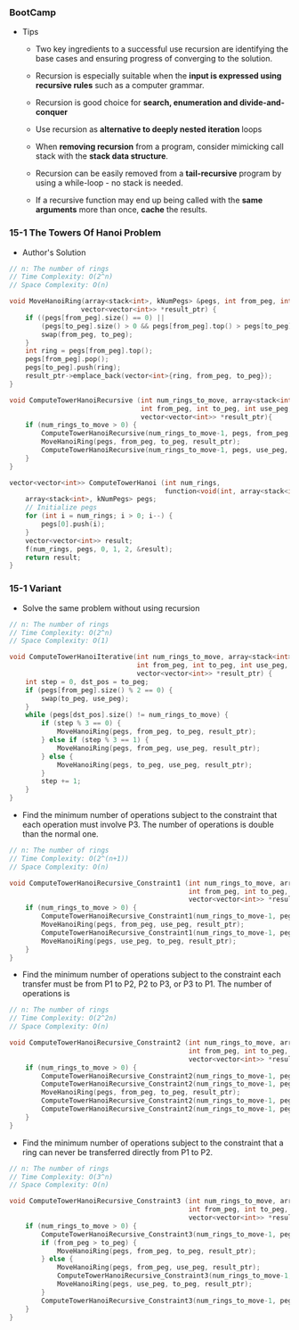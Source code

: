 ### BootCamp

* Tips

  * Two key ingredients to a successful use recursion are identifying the base cases and ensuring progress of converging to the solution.
  * Recursion is especially suitable when the **input is expressed using recursive rules** such as a computer grammar.

  * Recursion is good choice for **search, enumeration and divide-and-conquer**

  * Use recursion as **alternative to deeply nested iteration** loops

  * When **removing recursion** from a program, consider mimicking call stack with the **stack data structure**.

  * Recursion can be easily removed from a **tail-recursive** program by using a while-loop - no stack is needed.

  * If a recursive function may end up being called with the **same arguments** more than once, **cache** the results.

### 15-1 The Towers Of Hanoi Problem

* Author's Solution

```cpp
// n: The number of rings
// Time Complexity: O(2^n)
// Space Complexity: O(n)

void MoveHanoiRing(array<stack<int>, kNumPegs> &pegs, int from_peg, int to_peg,
                  vector<vector<int>> *result_ptr) {
    if ((pegs[from_peg].size() == 0) ||
        (pegs[to_peg].size() > 0 && pegs[from_peg].top() > pegs[to_peg].top())) {
        swap(from_peg, to_peg);
    }
    int ring = pegs[from_peg].top();
    pegs[from_peg].pop();
    pegs[to_peg].push(ring);
    result_ptr->emplace_back(vector<int>{ring, from_peg, to_peg});
}

void ComputeTowerHanoiRecursive (int num_rings_to_move, array<stack<int>, kNumPegs> &pegs,
                                 int from_peg, int to_peg, int use_peg,
                                 vector<vector<int>> *result_ptr){
    if (num_rings_to_move > 0) {
        ComputeTowerHanoiRecursive(num_rings_to_move-1, pegs, from_peg, use_peg, to_peg, result_ptr);
        MoveHanoiRing(pegs, from_peg, to_peg, result_ptr);
        ComputeTowerHanoiRecursive(num_rings_to_move-1, pegs, use_peg, to_peg, from_peg, result_ptr);
    }
}

vector<vector<int>> ComputeTowerHanoi (int num_rings,
                                       function<void(int, array<stack<int>, kNumPegs>&, int, int, int, vector<vector<int>>*)> f) {
    array<stack<int>, kNumPegs> pegs;
    // Initialize pegs
    for (int i = num_rings; i > 0; i--) {
        pegs[0].push(i);
    }
    vector<vector<int>> result;
    f(num_rings, pegs, 0, 1, 2, &result);
    return result;
}
```

### 15-1 Variant

* Solve the same problem without using recursion

```cpp
// n: The number of rings
// Time Complexity: O(2^n)
// Space Complexity: O(1)

void ComputeTowerHanoiIterative(int num_rings_to_move, array<stack<int>, kNumPegs> &pegs,
                                int from_peg, int to_peg, int use_peg,
                                vector<vector<int>> *result_ptr) {
    int step = 0, dst_pos = to_peg;
    if (pegs[from_peg].size() % 2 == 0) {
        swap(to_peg, use_peg);
    }
    while (pegs[dst_pos].size() != num_rings_to_move) {
        if (step % 3 == 0) {
            MoveHanoiRing(pegs, from_peg, to_peg, result_ptr);
        } else if (step % 3 == 1) {
            MoveHanoiRing(pegs, from_peg, use_peg, result_ptr);
        } else {
            MoveHanoiRing(pegs, to_peg, use_peg, result_ptr);
        }
        step += 1;
    }
}
```

* Find the minimum number of operations subject to the constraint that each operation must involve P3. The number of operations is double than the normal one.

```cpp
// n: The number of rings
// Time Complexity: O(2^(n+1))
// Space Complexity: O(n)

void ComputeTowerHanoiRecursive_Constraint1 (int num_rings_to_move, array<stack<int>, kNumPegs> &pegs,
                                             int from_peg, int to_peg, int use_peg,
                                             vector<vector<int>> *result_ptr){
    if (num_rings_to_move > 0) {
        ComputeTowerHanoiRecursive_Constraint1(num_rings_to_move-1, pegs, from_peg, to_peg, use_peg, result_ptr);
        MoveHanoiRing(pegs, from_peg, use_peg, result_ptr);
        ComputeTowerHanoiRecursive_Constraint1(num_rings_to_move-1, pegs, to_peg, from_peg, use_peg, result_ptr);
        MoveHanoiRing(pegs, use_peg, to_peg, result_ptr);
    }
}
```

* Find the minimum number of operations subject to the constraint each transfer must be from P1 to P2, P2 to P3, or P3 to P1. The number of operations is 

```cpp
// n: The number of rings
// Time Complexity: O(2^2n)
// Space Complexity: O(n)

void ComputeTowerHanoiRecursive_Constraint2 (int num_rings_to_move, array<stack<int>, kNumPegs> &pegs,
                                             int from_peg, int to_peg, int use_peg,
                                             vector<vector<int>> *result_ptr){
    if (num_rings_to_move > 0) {
        ComputeTowerHanoiRecursive_Constraint2(num_rings_to_move-1, pegs, from_peg, to_peg, use_peg, result_ptr);
        ComputeTowerHanoiRecursive_Constraint2(num_rings_to_move-1, pegs, to_peg, use_peg, from_peg, result_ptr);
        MoveHanoiRing(pegs, from_peg, to_peg, result_ptr);
        ComputeTowerHanoiRecursive_Constraint2(num_rings_to_move-1, pegs, use_peg, from_peg, to_peg, result_ptr);
        ComputeTowerHanoiRecursive_Constraint2(num_rings_to_move-1, pegs, from_peg, to_peg, use_peg, result_ptr);
    }
}
```

* Find the minimum number of operations subject to the constraint that a ring can never be transferred directly from P1 to P2.

```cpp
// n: The number of rings
// Time Complexity: O(3^n)
// Space Complexity: O(n)

void ComputeTowerHanoiRecursive_Constraint3 (int num_rings_to_move, array<stack<int>, kNumPegs> &pegs,
                                             int from_peg, int to_peg, int use_peg,
                                             vector<vector<int>> *result_ptr){
    if (num_rings_to_move > 0) {
        ComputeTowerHanoiRecursive_Constraint3(num_rings_to_move-1, pegs, from_peg, to_peg, use_peg, result_ptr);
        if (from_peg > to_peg) {
            MoveHanoiRing(pegs, from_peg, to_peg, result_ptr);
        } else {
            MoveHanoiRing(pegs, from_peg, use_peg, result_ptr);
            ComputeTowerHanoiRecursive_Constraint3(num_rings_to_move-1, pegs, to_peg, from_peg, use_peg, result_ptr);
            MoveHanoiRing(pegs, use_peg, to_peg, result_ptr);
        }
        ComputeTowerHanoiRecursive_Constraint3(num_rings_to_move-1, pegs, from_peg, to_peg, use_peg, result_ptr);
    }
}
```



